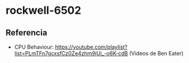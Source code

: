 # rockwell-6502


## Referencia
* CPU Behaviour: https://youtube.com/playlist?list=PLmTFn7gcxsfCz0Ze4zhm9jUi_-o6K-cdB (Videos de Ben Eater)

